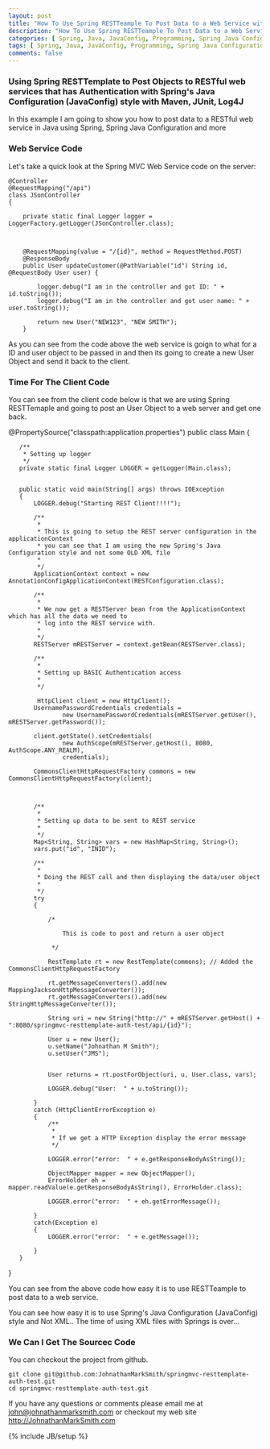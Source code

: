 ```yaml
---
layout: post
title: "How To Use Spring RESTTeample To Post Data to a Web Service with Authentication"
description: "How To Use Spring RESTTeample To Post Data to a Web Service with Authentication"
categories: [ Spring, Java, JavaConfig, Programming, Spring Java Configuration, Spring MVC, Web, REST, RESTTemplate ]
tags: [ Spring, Java, JavaConfig, Programming, Spring Java Configuration, Spring MVC, Web, REST, RESTTemplate ]
comments: false
---
```


###  Using Spring RESTTemplate to Post Objects to RESTful web services that has Authentication with Spring's Java Configuration (JavaConfig) style with Maven, JUnit, Log4J


In this example I am going to show you how to post data to a RESTful web service in Java using Spring, Spring Java Configuration and more


### Web Service Code

Let's take a quick look at the Spring MVC Web Service code on the server:

    @Controller
    @RequestMapping("/api")
    class JSonController
    {

        private static final Logger logger = LoggerFactory.getLogger(JSonController.class);



        @RequestMapping(value = "/{id}", method = RequestMethod.POST)
        @ResponseBody
        public User updateCustomer(@PathVariable("id") String id, @RequestBody User user) {

            logger.debug("I am in the controller and got ID: " + id.toString());
            logger.debug("I am in the controller and got user name: " + user.toString());

            return new User("NEW123", "NEW SMITH");
        }


As you can see from the code above the web service is goign to what for a ID and user object to be passed in and then its going to create a new User Object and send it back to the client.

### Time For The Client Code

You can see from the client code below is that we are using Spring RESTTemaple and going to post an User Object to a web server and get one back.


   @PropertySource("classpath:application.properties")
   public class Main
   {

       /**
        * Setting up logger
        */
       private static final Logger LOGGER = getLogger(Main.class);


       public static void main(String[] args) throws IOException
       {
           LOGGER.debug("Starting REST Client!!!!");

           /**
            *
            * This is going to setup the REST server configuration in the applicationContext
            * you can see that I am using the new Spring's Java Configuration style and not some OLD XML file
            *
            */
           ApplicationContext context = new AnnotationConfigApplicationContext(RESTConfiguration.class);

           /**
            *
            * We now get a RESTServer bean from the ApplicationContext which has all the data we need to
            * log into the REST service with.
            *
            */
           RESTServer mRESTServer = context.getBean(RESTServer.class);

           /**
            *
            * Setting up BASIC Authentication access
            *
            */

            HttpClient client = new HttpClient();
           UsernamePasswordCredentials credentials =
                   new UsernamePasswordCredentials(mRESTServer.getUser(), mRESTServer.getPassword());

           client.getState().setCredentials(
                   new AuthScope(mRESTServer.getHost(), 8080, AuthScope.ANY_REALM),
                   credentials);

           CommonsClientHttpRequestFactory commons = new CommonsClientHttpRequestFactory(client);



           /**
            *
            * Setting up data to be sent to REST service
            *
            */
           Map<String, String> vars = new HashMap<String, String>();
           vars.put("id", "INID");

           /**
            *
            * Doing the REST call and then displaying the data/user object
            *
            */
           try
           {

               /*

                   This is code to post and return a user object

                */

               RestTemplate rt = new RestTemplate(commons); // Added the CommonsClientHttpRequestFactory

               rt.getMessageConverters().add(new MappingJacksonHttpMessageConverter());
               rt.getMessageConverters().add(new StringHttpMessageConverter());

               String uri = new String("http://" + mRESTServer.getHost() + ":8080/springmvc-resttemplate-auth-test/api/{id}");

               User u = new User();
               u.setName("Johnathan M Smith");
               u.setUser("JMS");


               User returns = rt.postForObject(uri, u, User.class, vars);

               LOGGER.debug("User:  " + u.toString());

           }
           catch (HttpClientErrorException e)
           {
               /**
                *
                * If we get a HTTP Exception display the error message
                */

               LOGGER.error("error:  " + e.getResponseBodyAsString());

               ObjectMapper mapper = new ObjectMapper();
               ErrorHolder eh = mapper.readValue(e.getResponseBodyAsString(), ErrorHolder.class);

               LOGGER.error("error:  " + eh.getErrorMessage());

           }
           catch(Exception e)
           {
               LOGGER.error("error:  " + e.getMessage());

           }
       }

   }


You can see from the above code how easy it is to use RESTTeample to post data to a web service.



You can see how easy it is to use Spring's Java Configuration (JavaConfig) style and Not XML.. The time of using XML files with Springs is over...

### We Can I Get The Sourcec Code

You can checkout the project from github.

    git clone git@github.com:JohnathanMarkSmith/springmvc-resttemplate-auth-test.git
    cd springmvc-resttemplate-auth-test.git


If you have any questions or comments please email me at john@johnathanmarksmith.com or checkout my web site http://JohnathanMarkSmith.com



{% include JB/setup %}
